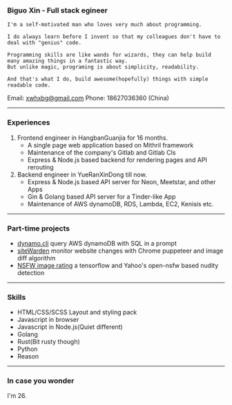 ### Biguo Xin - Full stack egineer

```
I'm a self-motivated man who loves very much about programming.

I do always learn before I invent so that my colleagues don't have to deal with "genius" code.

Programming skills are like wands for wizards, they can help build many amazing things in a fantastic way.
But unlike magic, programing is about simplicity, readability. 

And that's what I do, build awesome(hopefully) things with simple readable code.
```

Email: xwhxbg@gmail.com
Phone: 18627036360 (China)

---
### Experiences
1. Frontend engineer in HangbanGuanjia for 16 months.
    * A single page web application based on Mithril framework
    * Maintenance of the company's Gitlab and Gitlab CIs
    * Express & Node.js based backend for rendering pages and API rerouting
2. Backend engineer in YueRanXinDong till now.
    * Express & Node.js based API server for Neon, Meetstar, and other Apps
    * Gin & Golang based API server for a Tinder-like App
    * Maintenance of AWS dynamoDB, RDS, Lambda, EC2, Kenisis etc.
---
### Part-time projects
* [dynamo.cli](https://github.com/FrontMage/dynamo.cli) query AWS dynamoDB with SQL in a prompt
* [siteWarden](https://github.com/FrontMage/siteWarden) monitor website changes with Chrome puppeteer and image diff algorithm
* [NSFW image rating](http://120.78.173.99:4000/tryout) a tensorflow and Yahoo's open-nsfw based nudity detection
---
### Skills
* HTML/CSS/SCSS Layout and styling pack
* Javascript in browser 
* Javascript in Node.js(Quiet different)
* Golang
* Rust(Bit rusty though)
* Python
* Reason
---
### In case you wonder
I'm 26.